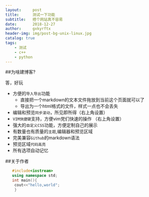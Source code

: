 ```yaml
---
layout:     post
title:      测试一下功能
subtitle:   搭个网站真不容易
date:       2018-12-27
author:     gxkyrftx
header-img: img/post-bg-unix-linux.jpg
catalog: true
tags:
    - 测试
    - c++
    - python
---
```


##为啥建博客?

答，好玩

* 方便的`导入导出`功能
    *  直接把一个markdown的文本文件拖放到当前这个页面就可以了
    *  导出为一个html格式的文件，样式一点也不会丢失
* 编辑和预览`同步滚动`，所见即所得（右上角设置）
* `VIM快捷键`支持，方便vim党们快速的操作 （右上角设置）
* 强大的`自定义CSS`功能，方便定制自己的展示
* 有数量也有质量的`主题`,编辑器和预览区域
* 完美兼容`Github`的markdown语法
* 预览区域`代码高亮`
* 所有选项自动记忆

##关于作者

```c++
   #include<iostream>
   using namespace std;
   int main(){
	cout<<"hello,world";
    }
```
